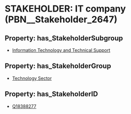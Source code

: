 # STAKEHOLDER: __IT company__ (PBN__Stakeholder_2647)

## Property: has_StakeholderSubgroup

* [Information Technology and Technical Support](PBN__StakeholderSubgroup_150)

## Property: has_StakeholderGroup

* [Technology Sector](PBN__StakeholderGroup_12)

## Property: has_StakeholderID

* [Q18388277](Q18388277)

